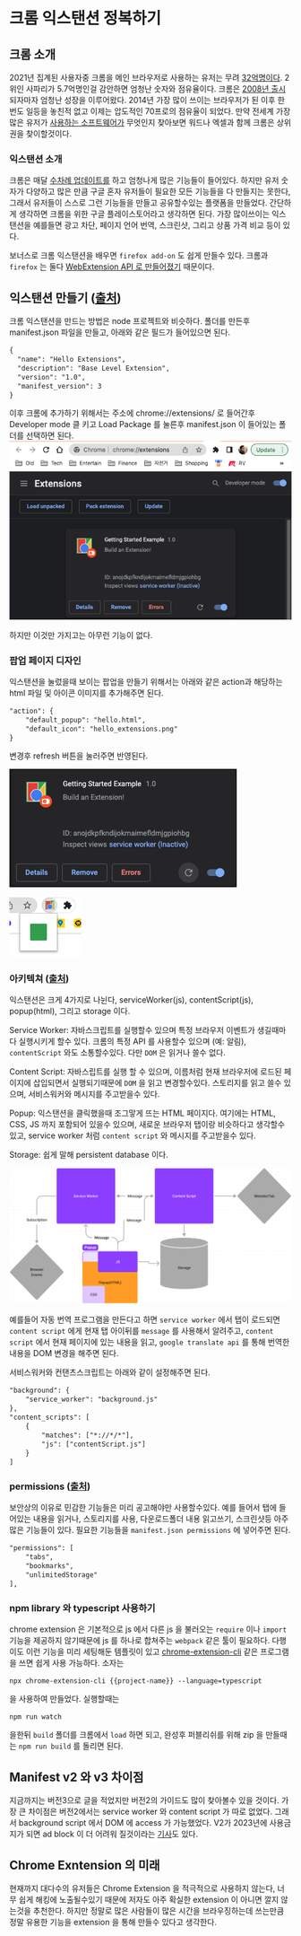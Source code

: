 # 크롬 익스탠션 정복하기

## 크롬 소개

2021년 집계된 사용자중 크롬을 메인 브라우저로 사용하는 유저는 무려 [32억명이다](https://www.statista.com/statistics/543218/worldwide-internet-users-by-browser/#:~:text=In%202021%2C%20there%20were%20an,users%20for%20Chrome%20and%20Safari.). 2위인 사파리가 5.7억명인걸 감안하면 엄청난 숫자와 점유율이다. 크롬은 [2008년 출시](https://nira.com/chrome-history/#:~:text=Chrome%20experienced%20dramatic%20growth%20in,market%20substantially%20during%20this%20period.) 되자마자 엄청난 성장을 이루어왔다. 2014년 가장 많이 쓰이는 브라우저가 된 이후 한번도 일등을 놓친적 없고 이제는 압도적인 70프로의 점유율이 되었다. 만약 전세계 가장 많은 유저가 [사용하는 소프트웨어가](https://statisticsanddata.org/data/most-popular-pc-software/#:~:text=Microsoft%20Excel%20has%20been%20at,list%20for%20several%20years%20now.) 무엇인지 찾아보면 워드나 엑셀과 함께 크롬은 상위권을 찾이할것이다.

### 익스탠션 소개

크롬은 매달 [수차례 업데이트를](https://chromereleases.googleblog.com/) 하고 엄청나게 많은 기능들이 들어있다. 하지만 유저 숫자가 다양하고 많은 만큼 구글 혼자 유저들이 필요한 모든 기능들을 다 만들지는 못한다, 그래서 유저들이 스스로 그런 기능들을 만들고 공유할수있는 플랫폼을 만들었다. 간단하게 생각하면 크롬을 위한 구글 플레이스토어라고 생각하면 된다. 가장 많이쓰이는 익스탠션을 예를들면 광고 차단, 페이지 언어 번역, 스크린샷, 그리고 상품 가격 비교 등이 있다.

보너스로 크롬 익스탠션을 배우면 `firefox add-on` 도 쉽게 만들수 있다. 크롬과 `firefox` 는 둘다 [WebExtension API 로 만들어졌기](https://developer.mozilla.org/en-US/docs/Mozilla/Add-ons/WebExtensions/Chrome_incompatibilities) 때문이다.

## 익스탠션 만들기 ([출처](https://developer.chrome.com/docs/extensions/mv3/overview/))

크롬 익스탠션을 만드는 방법은 node 프로젝트와 비슷하다. 폴더를 만든후 manifest.json 파일을 만들고, 아래와 같은 필드가 들어있으면 된다.

    {
      "name": "Hello Extensions",
      "description": "Base Level Extension",
      "version": "1.0",
      "manifest_version": 3
    }

이후 크롬에 추가하기 위해서는 주소에 chrome://extensions/ 로 들어간후 Developer mode 클 키고 Load Package 를 눌른후 manifest.json 이 들어있는 폴더를 선택하면 된다.
![developer-mode-load](./images/2022-07-08/developer-mode-load.png "developer-mode-load")

하지만 이것만 가지고는 아무런 기능이 없다.

### 팝업 페이지 디자인

익스탠션을 눌렀을때 보이는 팝업을 만들기 위해서는 아래와 같은 action과 해당하는 html 파일 및 아이콘 이미지를 추가해주면 된다.

    "action": {
        "default_popup": "hello.html",
        "default_icon": "hello_extensions.png"
    }

변경후 refresh 버튼을 눌러주면 반영된다.

![Refresh Button](./images/2022-07-08/refresh.png "Refresh")

![pinned](./images/2022-07-08/pinned.png "pinned")

### 아키텍쳐 ([출처](https://developer.chrome.com/docs/extensions/mv3/architecture-overview/))

익스탠션은 크게 4가지로 나뉜다, serviceWorker(js), contentScript(js), popup(html), 그리고 storage 이다.

Service Worker: 자바스크립트를 실행할수 있으며 특정 브라우저 이벤트가 생길때마다 실행시키게 할수 있다. 크롬의 특정 API 를 사용할수 있으며 (예: 알림), `contentScript` 와도 소통할수있다. 다만 `DOM` 은 읽거나 쓸수 없다.

Content Script: 자바스립트를 실행 할 수 있으며, 이름처럼 현재 브라우저에 로드된 페이지에 삽입되면서 실행되기때문에 `DOM` 을 읽고 변경할수있다. 스토리지를 읽고 쓸수 있으며, 서비스워커와 메시지를 주고받을수 있다.

Popup: 익스탠션을 클릭했을때 조그맣게 뜨는 HTML 페이지다. 여기에는 HTML, CSS, JS 까지 포함되어 있을수 있으며, 새로운 브라우저 탭이랑 비슷하다고 생각할수 있고, service worker 처럼 `content script` 와 메시지를 주고받을수 있다.

Storage: 쉽게 말해 persistent database 이다.

![architecture](./images/2022-07-08/architecture.png "architecture")

예를들어 자동 번역 프로그램을 만든다고 하면
`service worker` 에서 탭이 로드되면 `content script` 에게 현재 탭 아이뒤를 `message` 를 사용해서 알려주고, `content script` 에서 현재 페이지에 있는 내용을 읽고, `google translate api` 를 통해 번역한 내용을 DOM 변경을 해주면 된다.

서비스워커와 컨탠츠스크립트는 아래와 같이 설정해주면 된다.

    "background": {
        "service_worker": "background.js"
    },
    "content_scripts": [
        {
            "matches": ["*://*/*"],
            "js": ["contentScript.js"]
        }
    ]

### permissions ([출처](https://developer.chrome.com/docs/extensions/mv3/declare_permissions/))

보안상의 이유로 민감한 기능들은 미리 공고해야만 사용할수있다. 예를 들어서 탭에 들어있는 내용을 읽거나, 스토리지를 사용, 다운로드폴더 내용 읽고쓰기, 스크린샷등 아주 많은 기능들이 있다. 필요한 기능들을 `manifest.json permissions` 에 넣어주면 된다.

    "permissions": [
        "tabs",
        "bookmarks",
        "unlimitedStorage"
    ],

### npm library 와 typescript 사용하기

chrome extension 은 기본적으로 js 에서 다른 js 을 불러오는 `require` 이나 `import` 기능을 제공하지 않기때문에 js 를 하나로 합쳐주는 `webpack` 같은 툴이 필요하다. 다행이도 이런 기능을 미리 세팅해둔 템플릿이 있고 [chrome-extension-cli](https://github.com/dutiyesh/chrome-extension-cli#readme) 같은 프로그램을 쓰면 쉽게 사용 가능하다.
소자는

    npx chrome-extension-cli {{project-name}} --language=typescript

을 사용하여 만들었다. 실행할때는

    npm run watch

을한뒤 `build` 폴더를 크롬에서 `load` 하면 되고, 완성후 퍼블리쉬를 위해 zip 을 만들때는 `npm run build` 를 돌리면 된다.

## Manifest v2 와 v3 차이점

지금까지는 버전3으로 글을 적었지만 버전2의 가이드도 많이 찾아볼수 있을 것이다. 가장 큰 차이점은 버전2에서는 service worker 와 content script 가 따로 없었다. 그래서 background script 에서 DOM 에 access 가 가능했었다. V2가 2023년에 사용금지가 되면 ad block 이 더 어려워 질것이라는 [기사](https://www.theregister.com/2022/06/08/google_blocking_privacy_manifest/)도 있다.

## Chrome Exntension 의 미래

현재까지 대다수의 유저들은 Chrome Extension 을 적극적으로 사용하지 않는다, 너무 쉽게 해킹에 노출될수있기 때문에 저자도 아주 확실한 extension 이 아니면 깔지 않는것을 추천한다. 하지만 정말로 많은 사람들이 많은 시간을 브라우징하는데 쓰는만큼 정말 유용한 기능을 extension 을 통해 만들수 있다고 생각한다.
